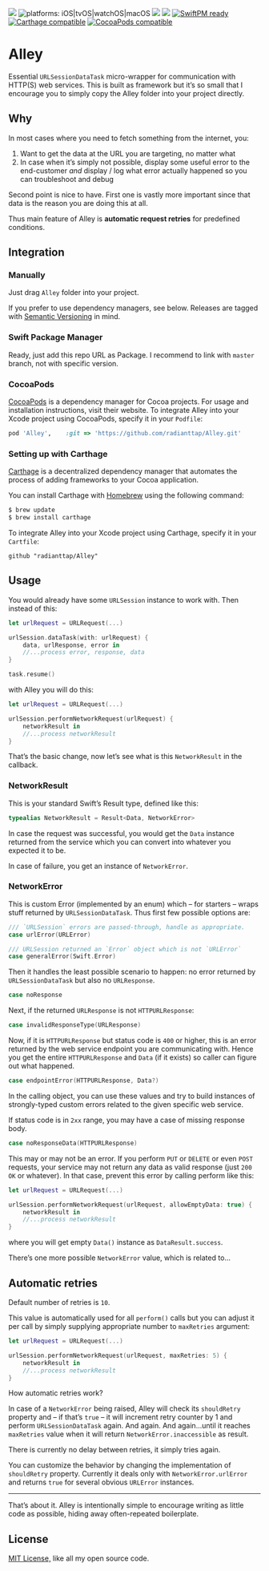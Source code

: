 [![](https://img.shields.io/github/tag/radianttap/Alley.svg?label=current)](https://github.com/radianttap/Alley/releases)
![platforms: iOS|tvOS|watchOS|macOS](https://img.shields.io/badge/platform-iOS|tvOS|watchOS|macOS-blue.svg)
[![](https://img.shields.io/github/license/radianttap/Alley.svg)](https://github.com/radianttap/Alley/blob/master/LICENSE)
![](https://img.shields.io/badge/swift-5-223344.svg?logo=swift&labelColor=FA7343&logoColor=white)
[![SwiftPM ready](https://img.shields.io/badge/SwiftPM-ready-FA7343.svg?style=flat)](https://swift.org/package-manager/)
[![Carthage compatible](https://img.shields.io/badge/Carthage-compatible-AD4709.svg?style=flat)](https://github.com/Carthage/Carthage)
[![CocoaPods compatible](https://img.shields.io/badge/CocoaPods-compatible-fb0006.svg)](https://cocoapods.org)

# Alley

Essential `URLSessionDataTask` micro-wrapper for communication with HTTP(S) web services. This is built as framework but it’s so small that I encourage you to simply copy the Alley folder into your project directly.

## Why

In most cases where you need to fetch something from the internet, you:

1. Want to get the data at the URL you are targeting, no matter what
2. In case when it’s simply not possible, display some useful error to the end-customer *and* display / log what error actually happened so you can troubleshoot and debug

Second point is nice to have. First one is vastly more important since that data is the reason you are doing this at all.

Thus main feature of Alley is **automatic request retries** for predefined conditions.

## Integration

### Manually 

Just drag `Alley` folder into your project.

If you prefer to use dependency managers, see below. 
Releases are tagged with [Semantic Versioning](https://semver.org) in mind.

### Swift Package Manager 

Ready, just add this repo URL as Package. I recommend to link with `master` branch, not with specific version.

### CocoaPods

[CocoaPods](https://cocoapods.org) is a dependency manager for Cocoa projects. For usage and installation instructions, visit their website. To integrate Alley into your Xcode project using CocoaPods, specify it in your `Podfile`:

```ruby
pod 'Alley', 	:git => 'https://github.com/radianttap/Alley.git'
```

### Setting up with Carthage

[Carthage](https://github.com/Carthage/Carthage) is a decentralized dependency manager that automates the process of adding frameworks to your Cocoa application.

You can install Carthage with [Homebrew](http://brew.sh/) using the following command:

```bash
$ brew update
$ brew install carthage
```

To integrate Alley into your Xcode project using Carthage, specify it in your `Cartfile`:

```ogdl
github "radianttap/Alley"
```


## Usage

You would already have some `URLSession` instance to work with. Then instead of this:

```swift
let urlRequest = URLRequest(...)

urlSession.dataTask(with: urlRequest) {
	data, urlResponse, error in
	//...process error, response, data
}

task.resume()
```

with Alley you will do this:

```swift
let urlRequest = URLRequest(...)

urlSession.performNetworkRequest(urlRequest) {
	networkResult in
	//...process networkResult
}
```

That’s the basic change, now let’s see what is this `NetworkResult` in the callback.

### NetworkResult

This is your standard Swift’s Result type, defined like this:

```swift
typealias NetworkResult = Result<Data, NetworkError>
```

In case the request was successful, you would get the `Data` instance returned from the service which you can convert into whatever you expected it to be.

In case of failure, you get an instance of `NetworkError`.

### NetworkError

This is custom Error (implemented by an enum) which – for starters – wraps stuff returned by `URLSessionDataTask`. Thus first few possible options are:

```swift
///	`URLSession` errors are passed-through, handle as appropriate.
case urlError(URLError)

///	URLSession returned an `Error` object which is not `URLError`
case generalError(Swift.Error)
```

Then it handles the least possible scenario to happen: no error returned by `URLSessionDataTask` but also no `URLResponse`.

```swift
case noResponse
```

Next, if the returned `URLResponse` is not `HTTPURLResponse`:

```swift
case invalidResponseType(URLResponse)
```

Now, if it is `HTTPURLResponse` but status code is `400` or higher, this is an error returned by the web service endpoint you are communicating with. Hence you get the entire `HTTPURLResponse` and `Data` (if it exists) so caller can figure out what happened.

```swift
case endpointError(HTTPURLResponse, Data?)
```

In the calling object, you can use these values and try to build instances of strongly-typed custom errors related to the given specific web service.

If status code is in `2xx` range, you may have a case of missing response body. 

```swift
case noResponseData(HTTPURLResponse)
```

This may or may not be an error. If you perform `PUT` or `DELETE` or even `POST` requests, your service may not return any data as valid response (just `200 OK` or whatever). In that case, prevent this error by calling perform like this:

```swift
let urlRequest = URLRequest(...)

urlSession.performNetworkRequest(urlRequest, allowEmptyData: true) {
	networkResult in
	//...process networkResult
}
```

where you will get empty `Data()` instance as `DataResult.success`.

There’s one more possible `NetworkError` value, which is related to...

## Automatic retries

Default number of retries is `10`.

This value is automatically used for all `perform()` calls but you can adjust it per call by simply supplying appropriate number to `maxRetries` argument:

```swift
let urlRequest = URLRequest(...)

urlSession.performNetworkRequest(urlRequest, maxRetries: 5) {
	networkResult in
	//...process networkResult
}
```

How automatic retries work? 

In case of a `NetworkError` being raised, Alley will check its `shouldRetry` property and – if that’s `true` – it will increment retry counter by 1 and perform `URLSessionDataTask` again. And again. And again...until it reaches `maxRetries` value when it will return `NetworkError.inaccessible` as result.

There is currently no delay between retries, it simply tries again.

You can customize the behavior by changing the implementation of `shouldRetry` property. 
Currently it deals only with `NetworkError.urlError` and returns `true` for several obvious `URLError` instances.

* * *

That’s about it. Alley is intentionally simple to encourage writing as little code as possible, hiding away often-repeated boilerplate.

## License

[MIT License,](https://github.com/radianttap/Alley/blob/v2/LICENSE) like all my open source code.

